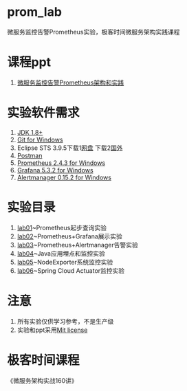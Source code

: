 # prom_lab
微服务监控告警Prometheus实验，极客时间微服务架构实践课程

# 课程ppt
1. [微服务监控告警Prometheus架构和实践](ppt/微服务监控告警Prometheus架构和实践.pdf)

# 实验软件需求
1. [JDK 1.8+](http://www.oracle.com/technetwork/java/javase/downloads/jdk8-downloads-2133151.html)
2. [Git for Windows](https://gitforwindows.org/)
3. Eclipse STS 3.9.5下载1[网盘](https://pan.baidu.com/s/1xqy4G_r9N24WODBBuGlIog) 下载2[国外](https://spring.io/tools)
4. [Postman](https://www.getpostman.com/)
5. [Prometheus 2.4.3 for Windows](https://github.com/prometheus/prometheus/releases/download/v2.4.3/prometheus-2.4.3.windows-amd64.tar.gz)
6. [Grafana 5.3.2 for Windows](https://s3-us-west-2.amazonaws.com/grafana-releases/release/grafana-5.3.2.windows-amd64.zip)
7. [Alertmanager 0.15.2 for Windows](https://github.com/prometheus/alertmanager/releases/download/v0.15.2/alertmanager-0.15.2.windows-amd64.tar.gz)

# 实验目录
1. [lab01](lab01)~Prometheus起步查询实验
2. [lab02](lab02)~Prometheus+Grafana展示实验
3. [lab03](lab03)~Prometheus+Alertmanager告警实验
4. [lab04](lab04)~Java应用埋点和监控实验
2. [lab05](lab05)~NodeExporter系统监控实验
3. [lab06](lab06)~Spring Cloud Actuator监控实验

# 注意
1. 所有实验仅供学习参考，不是生产级
2. 实验和ppt采用[Mit license](LICENSE)

# 极客时间课程

《微服务架构实战160讲》
